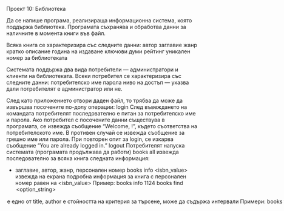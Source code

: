 Проект 10: Библиотека

Да се напише програма, реализираща информационна система, която поддържа библиотека. Програмата съхранява и обработва данни за наличните в момента книги във файл.


Всяка книга се характеризира със  следните данни:
автор
заглавие
жанр
кратко описание
година на издаване
ключови думи
рейтинг
уникален номер за библиотеката

Системата поддържа два вида потребители — администратори и клиенти на библиотеката. Всеки потребител се характеризира със следните данни:
потребителско име
парола
ниво на достъп — указва дали потребителят е администратор или не.


След като приложението отвори даден файл, то трябва да може да извършва посочените по-долу операции:
login
 След въвеждането на командата потребителят последователно е питан за потребителско име и парола. Ако потребител с 
 посочените данни съществува в програмата, се извежда съобщение “Welcome, <username>!”, където <username> съответства на  потребителското име.
 В противен случай се извежда съобщение за грешно име или парола. При повторен опит за login, се изкарва съобщение “You are already logged in.”
logout
 Потребителят напуска системата (програмата продължава да работи)
books all
 извежда последователно за всяка книга следната информация:
- заглавие, автор, жанр,  персонален номер
books info <isbn_value>
 извежда на екрана подробна информация за книга с персонален номер равен на <isbn_value> 
Пример: books info 1124
books find <option> <option_string>
 <option> е едно от title, author
<option_string> е стойността на критерия за търсене, може да съдържа интервали
Примери:
books find title Introduction to programming
books find author Stephen King
books sort <option> [asc | desc]
 <option> е едно от title, author, year, rating
asc означава възходящо сортиране (по подразбиране), а desc означава низходящо сортиране
Примери:
books sort title
books sort year desc
users add <user> <password>
 Добавя нов потребител с потребителско име <user> и парола <password>. Потребителят и неговата парола се записват във файл.
users remove
 Изтрива потребителя с потребителско име <user> от файла.
При първоначално стартиране на програмата няма налични данни за книги.
Има регистриран по подразбиране само един потребител с администраторски акаунт със следните данни:
 потребителско име: admin
 парола:   i<3c++
Програмата очаква да се въведе команда, като след въвеждането и се изпълнява според дефинираните правила. 
Това продължава до въвеждането на командата “exit”, която прекратява програмата. 
Долната таблица описва за всяка от командите дали е достъпна само при коректно влязъл потребител и дали е ограничена само за потребителя admin.
команда
 изисква ли потребител?
 само за администратор?
open
 не
 не
close
 не
 не
save
 не
 не
saveas
 не
 не
help
 не
 не
login
 не
 не
logout
 да
 не
exit
 не
 не
books all
 да
 не
books find
 да
 не
books sort
 да
 не
 
books view
 да
 не
books add
 да
 да
books remove
 да
 да
users add
 да
 да
users remove
 да
 да
 
 Бонус:

при въвеждане на паролата на екрана да се изписва  символа * вместо реалния символ
при сортиране на книгите по зададен критерий, да се напише алгоритъм различен от пряка селекция и метода на мехурчето
Търсене на книга по зададен критерий да игнорира регистъра на буквите (малки или големи)

--------------------------------------------------------------------------------

